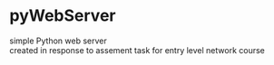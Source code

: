 # pyWebServer
simple Python web server <br />
created in response to assement task for entry level network course

